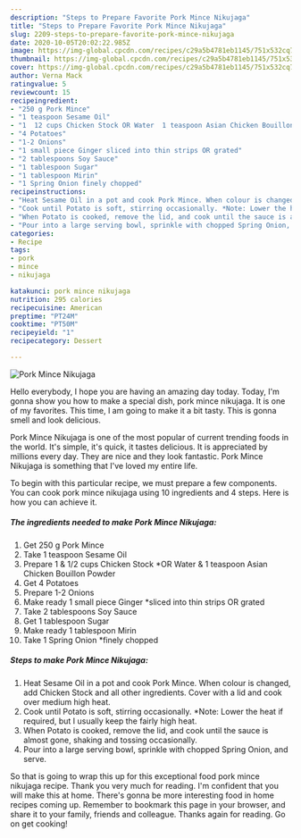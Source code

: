 ```yaml
---
description: "Steps to Prepare Favorite Pork Mince Nikujaga"
title: "Steps to Prepare Favorite Pork Mince Nikujaga"
slug: 2209-steps-to-prepare-favorite-pork-mince-nikujaga
date: 2020-10-05T20:02:22.985Z
image: https://img-global.cpcdn.com/recipes/c29a5b4781eb1145/751x532cq70/pork-mince-nikujaga-recipe-main-photo.jpg
thumbnail: https://img-global.cpcdn.com/recipes/c29a5b4781eb1145/751x532cq70/pork-mince-nikujaga-recipe-main-photo.jpg
cover: https://img-global.cpcdn.com/recipes/c29a5b4781eb1145/751x532cq70/pork-mince-nikujaga-recipe-main-photo.jpg
author: Verna Mack
ratingvalue: 5
reviewcount: 15
recipeingredient:
- "250 g Pork Mince"
- "1 teaspoon Sesame Oil"
- "1  12 cups Chicken Stock OR Water  1 teaspoon Asian Chicken Bouillon Powder"
- "4 Potatoes"
- "1-2 Onions"
- "1 small piece Ginger sliced into thin strips OR grated"
- "2 tablespoons Soy Sauce"
- "1 tablespoon Sugar"
- "1 tablespoon Mirin"
- "1 Spring Onion finely chopped"
recipeinstructions:
- "Heat Sesame Oil in a pot and cook Pork Mince. When colour is changed, add Chicken Stock and all other ingredients. Cover with a lid and cook over medium high heat."
- "Cook until Potato is soft, stirring occasionally. *Note: Lower the heat if required, but I usually keep the fairly high heat."
- "When Potato is cooked, remove the lid, and cook until the sauce is almost gone, shaking and tossing occasionally."
- "Pour into a large serving bowl, sprinkle with chopped Spring Onion, and serve."
categories:
- Recipe
tags:
- pork
- mince
- nikujaga

katakunci: pork mince nikujaga 
nutrition: 295 calories
recipecuisine: American
preptime: "PT24M"
cooktime: "PT50M"
recipeyield: "1"
recipecategory: Dessert

---
```



![Pork Mince Nikujaga](https://img-global.cpcdn.com/recipes/c29a5b4781eb1145/751x532cq70/pork-mince-nikujaga-recipe-main-photo.jpg)

Hello everybody, I hope you are having an amazing day today. Today, I'm gonna show you how to make a special dish, pork mince nikujaga. It is one of my favorites. This time, I am going to make it a bit tasty. This is gonna smell and look delicious.

Pork Mince Nikujaga is one of the most popular of current trending foods in the world. It's simple, it's quick, it tastes delicious. It is appreciated by millions every day. They are nice and they look fantastic. Pork Mince Nikujaga is something that I've loved my entire life.




To begin with this particular recipe, we must prepare a few components. You can cook pork mince nikujaga using 10 ingredients and 4 steps. Here is how you can achieve it.

<!--inarticleads1-->

##### The ingredients needed to make Pork Mince Nikujaga:

1. Get 250 g Pork Mince
1. Take 1 teaspoon Sesame Oil
1. Prepare 1 &amp; 1/2 cups Chicken Stock *OR Water &amp; 1 teaspoon Asian Chicken Bouillon Powder
1. Get 4 Potatoes
1. Prepare 1-2 Onions
1. Make ready 1 small piece Ginger *sliced into thin strips OR grated
1. Take 2 tablespoons Soy Sauce
1. Get 1 tablespoon Sugar
1. Make ready 1 tablespoon Mirin
1. Take 1 Spring Onion *finely chopped




<!--inarticleads2-->

##### Steps to make Pork Mince Nikujaga:

1. Heat Sesame Oil in a pot and cook Pork Mince. When colour is changed, add Chicken Stock and all other ingredients. Cover with a lid and cook over medium high heat.
1. Cook until Potato is soft, stirring occasionally. *Note: Lower the heat if required, but I usually keep the fairly high heat.
1. When Potato is cooked, remove the lid, and cook until the sauce is almost gone, shaking and tossing occasionally.
1. Pour into a large serving bowl, sprinkle with chopped Spring Onion, and serve.




So that is going to wrap this up for this exceptional food pork mince nikujaga recipe. Thank you very much for reading. I'm confident that you will make this at home. There's gonna be more interesting food in home recipes coming up. Remember to bookmark this page in your browser, and share it to your family, friends and colleague. Thanks again for reading. Go on get cooking!
